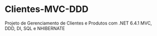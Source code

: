 # Clientes-MVC-DDD
Projeto de Gerenciamento de Clientes e Produtos com .NET 6.4.1 MVC, DDD, DI, SQL e NHIBERNATE
